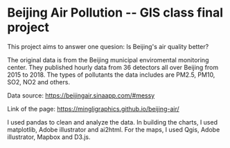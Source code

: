 # Beijing Air Pollution -- GIS class final project

This project aims to answer one quesion: Is Beijing's air quality better?

The original data is from the Beijing municipal enviromental monitoring center. They published hourly data from 36 detectors all over Beijing from 2015 to 2018. The types of pollutants the data includes are PM2.5, PM10, SO2, NO2 and others.

Data source: https://beijingair.sinaapp.com/#messy

Link of the page: https://mingligraphics.github.io/beijing-air/

I used pandas to clean and analyze the data. In building the charts, I used matplotlib, Adobe illustrator and ai2html. For the maps, I used Qgis, Adobe illustrator, Mapbox and D3.js.





